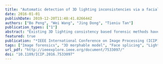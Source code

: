 ```yaml
---
title: "Automatic detection of 3D lighting inconsistencies via a facial landmark based morphable model"
date: 2016-01-01
publishDate: 2019-12-20T11:48:41.826644Z
authors: ["Bo Peng", "Wei Wang", "Jing Dong", "Tieniu Tan"]
publication_types: ["1"]
abstract: "Existing 3D lighting consistency based forensic methods have some practical problems. They usually require additional images and human labor to reconstruct the 3D face model for lighting estimation, and furthermore, they cannot deal with expressional faces effectively. These drawbacks make them unusable in many practical cases. In this paper, we propose a more practical 3D lighting based forensic method by incorporating a facial landmark based 3D morphable model to efficiently fit the face shape. We also introduce a residual error based algorithm to automatically exclude outliers in lighting estimation. Our proposed method is fully automatic and very efficient compared to previous ones. Also, it does not depend on additional images and has better performance for expressional faces. Experiments on a realistic face dataset with variational lighting conditions indicate the efficacy and superiority of our method."
featured: true
publication: "*IEEE International Conference on Image Processing (ICIP)*"
tags: ["Image forensics", "3D morphable model", "Face splicing", "Lighting consistency"]
url_pdf: "http://ieeexplore.ieee.org/document/7533097/"
doi: "10.1109/ICIP.2016.7533097"
---
```



